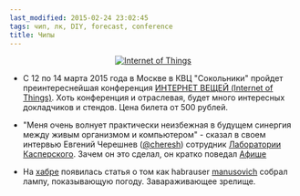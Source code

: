 ```yaml
---
last_modified: 2015-02-24 23:02:45
tags: чип, лк, DIY, forecast, conference 
title: Чипы
---
```

<center>
<a href="http://iotconf.ru"><img src="http://s1.postimg.org/z2arfjn6n/940803.jpg" alt="Internet of Things" /></a>
</center>

* С 12 по 14 марта 2015 года в Москве в КВЦ "Сокольники" пройдет преинтереснейшая конференция [ИНТЕРНЕТ ВЕЩЕЙ (Internet of Things)](http://iotconf.ru/). Хоть конференция и отраслевая, будет много интересных докладчиков и стендов. Цена билета от 500 рублей.

* "Меня очень волнует практически неизбежная в будущем синергия между живым организмом и компьютером" - сказал в своем интервью Евгений Черешнев ([@cheresh](http://twitter.com/cheresh)) сотрудник [Лаборатории Касперского](http://kaspersky.com/). Зачем он это сделал, он кратко поведал [Афише](http://gorod.afisha.ru/changes/ya-by-ne-hotel-chtoby-moi-deti-stali-zhertvami-bionicheskih-kiberprestupnikov/)

* На [хабре](http://habrahabr.ru/post/251299/) появилась статья о том как habrauser [manusovich](http://habrahabr.ru/users/manusovich) собрал лампу, показывающую погоду. Завараживающее зрелище.

 
